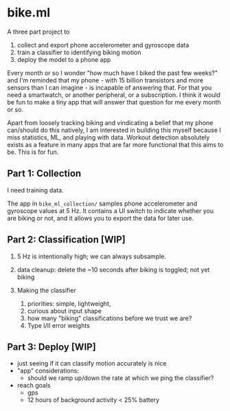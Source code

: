 # bike.ml

A three part project to 

1. collect and export phone accelerometer and gyroscope data
2. train a classifier to identifying biking motion
3. deploy the model to a phone app

Every month or so I wonder "how much have I biked the past few weeks?" and I'm reminded that my phone - with 15 billion transistors and more sensors than I can imagine - is incapable of answering that. For that you need a smartwatch, or another peripheral, or a subscription. I think it would be fun to make a tiny app that will answer that question for me every month or so.

Apart from loosely tracking biking and vindicating a belief that my phone can/should do this natively, I am interested in building this myself because I miss statistics, ML, and playing with data. Workout detection absolutely exists as a feature in many apps that are far more functional that this aims to be. This is for fun.

## Part 1: Collection

I need training data.

The app in `bike_ml_collection/` samples phone accelerometer and gyroscope values at 5 Hz. It contains a UI switch to indicate whether you are biking or not, and it allows you to export the data for later use.

## Part 2: Classification [WIP]

1.  5 Hz is intentionally high; we can always subsample. 
2.  data cleanup: delete the ~10 seconds after biking is toggled; not yet biking
3. Making the classifier

    1. priorities: simple, lightweight, 
    2. curious about input shape
    3. how many "biking" classifications before we trust we are?
    4. Type I/II error weights 
 

## Part 3: Deploy [WIP]

* just seeing if it can classify motion accurately is nice
* "app" considerations: 
    * should we ramp up/down the rate at which we ping the classifier?
* reach goals
    * gps
    * 12 hours of background activity < 25% battery 